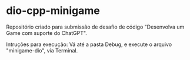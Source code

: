 # dio-cpp-minigame
Repositório criado para submissão de desafio de código "Desenvolva um Game com suporte do ChatGPT".

Intruções para execução: Vá até a pasta Debug, e execute o arquivo "minigame-dio", via Terminal.
